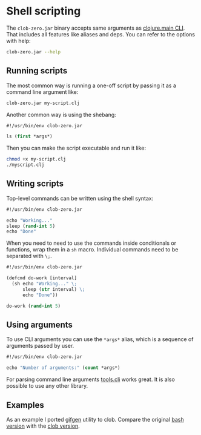 
# Shell scripting

The `clob-zero.jar` binary accepts same arguments as [clojure.main CLI](https://clojure.org/guides/deps_and_cli). That includes all features like aliases and deps. You can refer to the options with help:

```sh
clob-zero.jar --help
```

## Running scripts

The most common way is running a one-off script by passing it as a command line argument like:
```sh
clob-zero.jar my-script.clj
```

Another common way is using the shebang:

```clojure
#!/usr/bin/env clob-zero.jar

ls (first *args*)
```

Then you can make the script executable and run it like:
```sh
chmod +x my-script.clj
./myscript.clj

```

## Writing scripts

Top-level commands can be written using the shell syntax:
```clojure
#!/usr/bin/env clob-zero.jar

echo "Working..."
sleep (rand-int 5)
echo "Done"
```

When you need to need to use the commands inside conditionals or functions, wrap them in a `sh` macro. Individual commands need to be separated with `\;`.

```clojure
#!/usr/bin/env clob-zero.jar

(defcmd do-work [interval]
  (sh echo "Working..." \;
      sleep (str interval) \;
      echo "Done"))

do-work (rand-int 5)
```

## Using arguments

To use CLI arguments you can use the `*args*` alias, which is a sequence of arguments passed by user.

```clojure
#!/usr/bin/env clob-zero.jar

echo "Number of arguments:" (count *args*)
```

For parsing command line arguments [tools.cli](https://github.com/clojure/tools.cli) works great. It is also possible to use any other library.

## Examples

As an example I ported [gifgen](https://github.com/lukechilds/gifgen) utility to clob. Compare the original [bash version](https://github.com/lukechilds/gifgen/blob/master/gifgen) with the [clob version](https://github.com/dundalek/dotfiles/blob/master/clob/bin/gifgen.clj).
